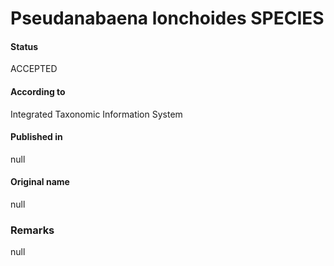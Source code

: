 # Pseudanabaena lonchoides SPECIES

#### Status
ACCEPTED

#### According to
Integrated Taxonomic Information System

#### Published in
null

#### Original name
null

### Remarks
null
